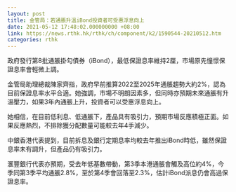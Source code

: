 ```yaml
---
layout: post
title: 金管局：若通脹升溫iBond投資者可受惠浮息向上
date: 2021-05-12 17:48:02.000000000 +08:00
link: https://news.rthk.hk/rthk/ch/component/k2/1590544-20210512.htm
categories: rthk
---
```


政府發行第8批通脹掛勾債券（iBond），最低保證息率維持2厘，市場原先憧憬保證息率會輕微上調。

金管局助理總裁陳家齊指，政府早前推算2022至2025年通脹趨勢大約2%，認為目前保證息率水平合適。她強調，市場不明朗因素多，但同時亦預期未來通脹有升溫壓力，如果3年內通脹上升，投資者可以受惠浮息向上。

她相信，在目前低利息、低通脹下，產品具有吸引力，預期市場反應積極正面。如果反應熱烈，不排除獲分配數量可能較去年4手減少。

中銀香港代表提到，目前拆息及銀行定期息率均較去年推出iBond時低，雖然保證息率未有調升，但產品仍有吸引力。

滙豐銀行代表亦預期，受去年低基數帶動，第3季本港通脹會觸及高位約4%，今季同第3季平均通脹2.8%，至於第4季會回落至2.3%，估計iBond派息仍會高過保證息率。
